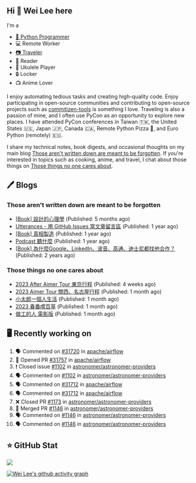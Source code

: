 ## Hi 👋 Wei Lee here

I'm a

* [🐍 Python Programmer](https://pycon-note.wei-lee.me/)
* 💻 Remote Worker
* [📷 Traveler](https://travlog.wei-lee.me/)
* 📖 Reader
* 🎵 Ukulele Player
* 🔒 Locker
* 📺 Anime Lover

I enjoy automating tedious tasks and creating high-quality code. Enjoy participating in open-source communities and contributing to open-source projects such as [commitizen-tools](https://github.com/commitizen-tools) is something I love. Traveling is also a passion of mine, and I often use PyCon as an opportunity to explore new places. I have attended PyCon conferences in Taiwan 🇹🇼, the United States 🇺🇸, Japan 🇯🇵, Canada 🇨🇦, Remote Python Pizza 🍕, and Euro Python (remotely) 🇪🇺.

I share my technical notes, book digests, and occasional thoughts on my main blog [Those aren't written down are meant to be forgotten](https://blog.wei-lee.me/). If you're interested in topics such as cooking, anime, and travel, I chat about those things on [Those things no one cares about](https://travlog.wei-lee.me/).

## 🖊️ Blogs

### Those aren't written down are meant to be forgotten

* [[Book] 設計的心理學](https://blog.wei-lee.me/posts/book/2023/01/the-design-of-everyday-things) (Published: 5 months ago)
* [Utterances - 用 GitHub Issues 當文章留言區](https://blog.wei-lee.me/posts/tech/2022/02/use-github-issues-as-comment-system) (Published: 1 year ago)
* [[Book] 真相製造](https://blog.wei-lee.me/posts/book/2022/02/reality-is-business) (Published: 1 year ago)
* [Podcast 聽什麼](https://blog.wei-lee.me/posts/gossiping/2021/12/podcast-i-listen-to) (Published: 1 year ago)
* [[Book] 為什麼Google、LinkedIn、波音、高通、迪士尼都找他合作？](https://blog.wei-lee.me/posts/book/2021/12/pitch-anyting) (Published: 2 years ago)

### Those things no one cares about

* [2023 After Aimer Tour 東京行程](https://travlog.wei-lee.me/posts/travel/2023/05/2023-after-aimer-tour-tokyo-itinerary) (Published: 4 weeks ago)
* [2023 Aimer Tour 關西、名古屋行程](https://travlog.wei-lee.me/posts/travel/2023/05/2023-aimer-tour-kansai-nagoya-itinerary) (Published: 1 month ago)
* [小太郎一個人生活](https://travlog.wei-lee.me/posts/review/2023/05/kotaro-lives-alone) (Published: 1 month ago)
* [2023 春番嚐百草](https://travlog.wei-lee.me/posts/review/2023/04/what-i-will-watch-in-2023-sprint) (Published: 1 month ago)
* [做工的人 電影版](https://travlog.wei-lee.me/posts/review/2023/04/workers-the-movie) (Published: 1 month ago)

## 🖥️ Recently working on

1. 🗣 Commented on [#31720](https://github.com/apache/airflow/issues/31720) in [apache/airflow](https://github.com/apache/airflow)
2. 💪 Opened PR [#31757](https://github.com/apache/airflow/pull/31757) in [apache/airflow](https://github.com/apache/airflow)
3. ❗️ Closed issue [#1102](https://github.com/astronomer/astronomer-providers/issues/1102) in [astronomer/astronomer-providers](https://github.com/astronomer/astronomer-providers)
4. 🗣 Commented on [#1102](https://github.com/astronomer/astronomer-providers/issues/1102) in [astronomer/astronomer-providers](https://github.com/astronomer/astronomer-providers)
5. 🗣 Commented on [#31712](https://github.com/apache/airflow/issues/31712) in [apache/airflow](https://github.com/apache/airflow)
6. 🗣 Commented on [#31712](https://github.com/apache/airflow/issues/31712) in [apache/airflow](https://github.com/apache/airflow)
7. ❌ Closed PR [#1173](https://github.com/astronomer/astronomer-providers/pull/1173) in [astronomer/astronomer-providers](https://github.com/astronomer/astronomer-providers)
8. 🎉 Merged PR [#1146](https://github.com/astronomer/astronomer-providers/pull/1146) in [astronomer/astronomer-providers](https://github.com/astronomer/astronomer-providers)
9. 🗣 Commented on [#1146](https://github.com/astronomer/astronomer-providers/issues/1146) in [astronomer/astronomer-providers](https://github.com/astronomer/astronomer-providers)
10. 🗣 Commented on [#1146](https://github.com/astronomer/astronomer-providers/issues/1146) in [astronomer/astronomer-providers](https://github.com/astronomer/astronomer-providers)


## ⭐ GitHub Stat
[![](https://github-readme-stats.vercel.app/api?username=Lee-W&show_icons=true&hide_title=true)](https://github.com/anuraghazra/github-readme-stats)

[![Wei Lee's github activity graph](https://github-readme-activity-graph.vercel.app/graph?username=Lee-W&theme=dracula)](https://github.com/ashutosh00710/github-readme-activity-graph)
